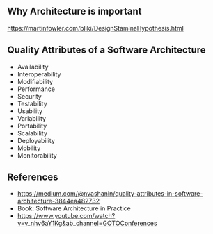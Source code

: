 ## Why Architecture is important
https://martinfowler.com/bliki/DesignStaminaHypothesis.html

## Quality Attributes of a Software Architecture
- Availability
- Interoperability
- Modifiability
- Performance
- Security
- Testability
- Usability
- Variability
- Portability
- Scalability
- Deployability
- Mobility
- Monitorability



## References
- https://medium.com/@nvashanin/quality-attributes-in-software-architecture-3844ea482732
- Book: Software Architecture in Practice
- https://www.youtube.com/watch?v=v_nhv6aY1Kg&ab_channel=GOTOConferences
